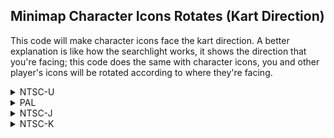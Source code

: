 ## Minimap Character Icons Rotates (Kart Direction)

This code will make character icons face the kart direction. A better explanation is like how the searchlight works, it shows the direction that you're facing; this code does the same with character icons, you and other player's icons will be rotated according to where they're facing.

<details>
<summary>NTSC-U</summary>

```powerpc
C27E1CA4 00000007
80030038 2C000000
4082000C 39800001
999C0005 899C0004
2C0C0002 40800010
398C0001 999C0004
41800008 38000000
60000000 00000000
C27E1DB4 0000000A
D0230040 899C0004
2C0C0002 41800040
807C01B8 D0230040
807C01BC D0230040
807C01C0 D0230040
889C01B4 899C0005
2C0C0001 41820008
3BFF0008 3D80807E
618C1DF0 7D8903A6
4E800420 00000000
```
</details>

<details>
<summary>PAL</summary>

```powerpc
C27EB550 00000007
80030038 2C000000
4082000C 39800001
999C0005 899C0004
2C0C0002 40800010
398C0001 999C0004
41800008 38000000
60000000 00000000
C27EB660 0000000A
D0230040 899C0004
2C0C0002 41800040
807C01B8 D0230040
807C01BC D0230040
807C01C0 D0230040
889C01B4 899C0005
2C0C0001 41820008
3BFF0008 3D80807E
618CB69C 7D8903A6
4E800420 00000000
```
</details>

<details>
<summary>NTSC-J</summary>

```powerpc
C27EABBC 00000007
80030038 2C000000
4082000C 39800001
999C0005 899C0004
2C0C0002 40800010
398C0001 999C0004
41800008 38000000
60000000 00000000
C27EACCC 0000000A
D0230040 899C0004
2C0C0002 41800040
807C01B8 D0230040
807C01BC D0230040
807C01C0 D0230040
889C01B4 899C0005
2C0C0001 41820008
3BFF0008 3D80807E
618CAD08 7D8903A6
4E800420 00000000
```
</details>

<details>
<summary>NTSC-K</summary>

```powerpc
C27D9910 00000007
80030038 2C000000
4082000C 39800001
999C0005 899C0004
2C0C0002 40800010
398C0001 999C0004
41800008 38000000
60000000 00000000
C27D9A20 0000000A
D0230040 899C0004
2C0C0002 41800040
807C01B8 D0230040
807C01BC D0230040
807C01C0 D0230040
889C01B4 899C0005
2C0C0001 41820008
3BFF0008 3D80807D
618C9A5C 7D8903A6
4E800420 00000000
```
</details>